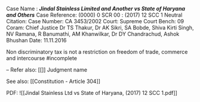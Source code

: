 Case Name : ***Jindal Stainless Limited and Another vs State of Haryana and Others***
Case Reference: (0000) 0 SCR 00 : (2017) 12 SCC 1
Neutral Citation:
Case Number: CA 3453/2002
Court: Supreme Court
Bench: 09
Coram: Chief Justice Dr TS Thakur, Dr AK Sikri, SA Bobde, Shiva Kirti Singh, NV Ramana, R Banumathi, AM Khanwilkar, Dr DY Chandrachud, Ashok Bhushan
Date: 11.11.2016

Non discriminatory tax is not a restriction on freedom of trade, commerce and intercourse #incomplete 

–
Refer also:
[[]]
Judgment name

See also:
[[Constitution - Article 304]] 

PDF:
![[Jindal Stainless Ltd vs State of Haryana, (2017) 12 SCC 1.pdf]]